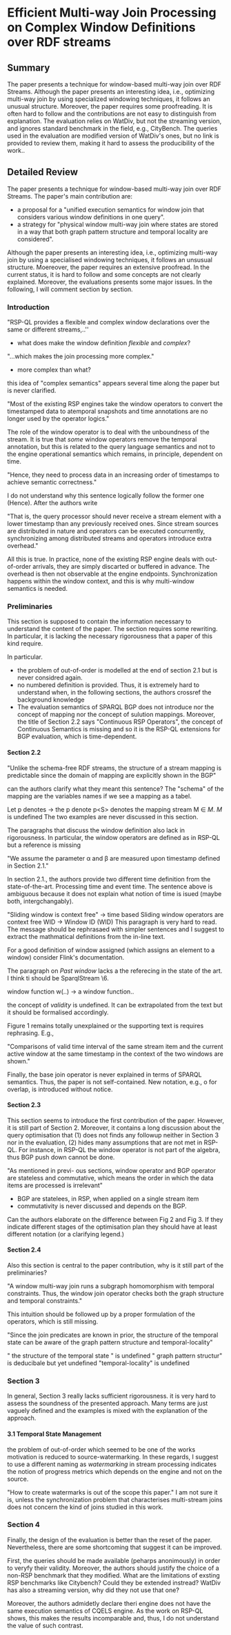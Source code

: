 # Efficient Multi-way Join Processing on Complex Window Definitions over RDF streams

## Summary

The paper presents a technique for window-based multi-way join over RDF Streams. Although the paper presents an interesting idea, i.e., optimizing multi-way join by using specialized windowing techniques, it follows an unusual structure. Moreover, the paper requires some proofreading. It is often hard to follow and the contributions are not easy to distinguish from explanation. The evaluation relies on WatDiv, but not the streaming version, and ignores standard benchmark in the field, e.g., CityBench. The queries used in the evaluation are modified version of WatDiv's ones, but no link is provided to review them, making it hard to assess the producibility of the work..


## Detailed Review

The paper presents a technique for window-based multi-way join over RDF Streams. 
The paper's main contribution are:

- a proposal for a "unified execution semantics for window join that considers various window definitions in one query".
- a strategy for "physical window multi-way join where states are stored in a way that both graph pattern structure and temporal locality are considered".

Although the paper presents an interesting idea, i.e., optimizing multi-way join by using a specialised windowing techniques, it follows an unsusual structure. Moereover, the paper requires an extensive proofread. In the current status, it is hard to follow and some concepts are not clearly explained.
Moreover, the evaluations presents some major issues.
In the following, I will comment section by section.

### Introduction

"RSP-QL provides a flexible and complex window declarations over the same or different streams,..''

- what does make the window definition *flexible* and *complex*?

"...which makes the join processing more complex."

-  more complex than what?

this idea of "complex semantics" appears several time along the paper but is never clarified. 

"Most of the existing RSP engines take the window operators to convert the timestamped data to atemporal snapshots and time annotations are no longer used by the operator logics."

The role of the window operator is to deal with the unboundness of the stream. It is true that *some* window operators remove the temporal annotation, but this is related to the query language semantics and not to the engine operational semantics which remains, in principle, dependent on time.

"Hence, they need to process data in an increasing order of timestamps to achieve semantic correctness."

I do not understand why this sentence logically follow the former one (Hence). After the authors write

"That is, the query processor should never receive a stream element with a lower timestamp than any previously received ones. Since stream sources are distributed in nature and operators can be executed concurrently, synchronizing among distributed streams and operators introduce extra overhead."

All this is true. In practice, none of the existing RSP engine deals with out-of-order arrivals, they are simply discarted or buffered in advance. The overhead is then not observable at the engine endpoints.
Synchronization happens within the window context, and this is why multi-window semantics is needed.


### Preliminaries

This section is supposed to contain the information necessary to understand the content of the paper. The section requires some rewriting. In particular, it is lacking the necessary rigorousness that a paper of this kind require. 

In particular.
- the problem of out-of-order is modelled at the end of section 2.1 but is never considred again.
- no numbered definition is provided. Thus, it is extremely hard to understand when, in the following sections, the authors crossref the background knowledge
- The evaluation semantics of SPARQL BGP does not introduce nor the concept of mapping nor the concept of sulution mappings. Moreover, the title of Section 2.2 says "Continuous RSP Operators", the concept of Continuous Semantics is missing and so it is the RSP-QL extensions for BGP evaluation, which is time-dependent.

#### Section 2.2

"Unlike the schema-free RDF streams, the structure of a stream mapping is predictable since the domain of mapping are explicitly shown in the BGP"

can the authors clarify what they meant this sentence? The "schema" of the mapping are the variables names if we see a mapping as a tabel. 

Let p denotes -> the p denote
p\<S\> denotes the mapping stream M ∈ *M*. *M* is undefined
The two examples are never discussed in this section.
	
The paragraphs that discuss the window definition also lack in rigorousness. In particular, the window operators are defined as in RSP-QL but a reference is missing

"We assume the parameter α and β are measured upon timestamp defined in Section 2.1."

In section 2.1., the authors provide two different time definition from the state-of-the-art. Processing time and event time. The sentence above is ambiguous because it does not explain what notion of time is isued (maybe both, intergchangably).

"Sliding window is context free" -> time based Sliding window operators are context free
WID ->  Window ID (WID)
This paragraph is very hard to read. The message should be rephrasaed with simpler sentences and I suggest to extract the mathmatical definitions from the in-line text.

For a good definition of window assigned (which assigns an element to a window) consider Flink's documentation.

The paragraph on *Past window* lacks a the referecing in the state of the art. I think ti should be SparqlStream \6\.

window function w(..) -> a window function..

the concept of *validity* is undefined. It can be extrapolated from the text but it should be formalised accordingly. 

Figure 1 remains totally unexplained or the supporting text is requires rephrasing. E.g., 

"Comparisons of valid time interval of the same stream item and the current active window at the same timestamp in the context of the two windows are shown."

Finally, the base join operator is never explained in terms of SPARQL semantics. Thus, the paper is not self-contained. New notation, e.g., o for overlap, is introduced without notice.

#### Section 2.3

This section seems to introduce the first contribution of the paper. However, it is still part of Section 2.
Moreover, it contains a long discussion about the query optimisation that (1) does not finds any followup neither in Section 3 nor in the evaluation, (2) hides many assumptions that are not met in RSP-QL. For instance, in RSP-QL the window operator is not part of the algebra, thus BGP push down cannot be done.

"As mentioned in previ- ous sections, window operator and BGP operator are stateless and commutative, which means the order in which the data items are processed is irrelevant"

- BGP are statelees, in RSP, when applied on a single stream item
- commutativity is never discussed and depends on the BGP.

Can the authors elaborate on the difference between Fig 2 and Fig 3. If they indicate different stages of the optimisation plan they should have at least different notation (or a clarifying legend.)


#### Section 2.4

Also this section is central to the paper contribution, why is it still part of the preliminaries?

"A window multi-way join runs a subgraph homomorphism with temporal constraints. Thus, the window join operator checks both the graph structure and temporal constraints."

This intuition should be followed up by a proper formulation of the operators, which is still missing.

"Since the join predicates are known in prior, the structure of the temporal state can be aware of the graph pattern structure and temporal-locality"

" the structure of the temporal state " is undefined
" graph pattern structur" is deducibale but yet undefined
"temporal-locality" is undefined

### Section 3

In general, Section 3 really lacks sufficient rigorousness. it is very hard to assess the soundness of the presented approach. Many terms are just vaguely defined and the examples is mixed with the explanation of the approach.

#### 3.1 Temporal State Management

the problem of out-of-order which seemed to be one of the works motivation is reduced to source-watermarking. In these regards, I suggest to use a different naming as *watermarking* in stream processing indicates the notion of progress metrics which depends on the engine and not on the source.

"How to create watermarks is out of the scope this paper."
I am not sure it is, unless the synchronization problem that characterises multi-stream joins does not concern the kind of joins studied in this work.


### Section 4

Finally, the design of the evaluation is better than the reset of the paper. Nevertheless, there are some shortcoming that suggest it can be improved.

First, the queries should be made available (peharps anonimously) in order to veryfy their validity. Moreover, the authors should justify the choice of a non-RSP benchmark that they modified. What are the limitations of exsting RSP benchmarks like Citybench? Could they be extended instread? WatDiv has also a streaming version, why did they not use that one?

Moreover, the authors admidetly declare theri engine does not have the same execution semantics of CQELS engine. As the work on RSP-QL shows, this makes the results incomparable and, thus, I do not understand the value of such contrast. 



